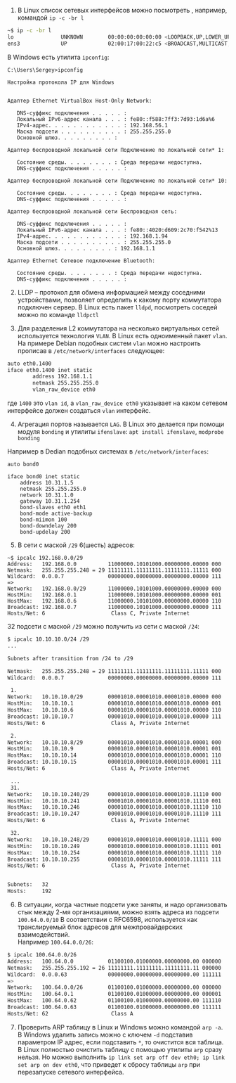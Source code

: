 1. В Linux список сетевых интерфейсов можно посмотреть , например, командой `ip -c -br l`  
```bash
~$ ip -c -br l
lo               UNKNOWN        00:00:00:00:00:00 <LOOPBACK,UP,LOWER_UP>
ens3             UP             02:00:17:00:22:c5 <BROADCAST,MULTICAST,UP,LOWER_UP>

```
В Windows есть утилита `ipconfig`:  
```
C:\Users\Sergey>ipconfig

Настройка протокола IP для Windows


Адаптер Ethernet VirtualBox Host-Only Network:

   DNS-суффикс подключения . . . . . :
   Локальный IPv6-адрес канала . . . : fe80::f588:7ff3:7d93:1d6a%6
   IPv4-адрес. . . . . . . . . . . . : 192.168.56.1
   Маска подсети . . . . . . . . . . : 255.255.255.0
   Основной шлюз. . . . . . . . . :

Адаптер беспроводной локальной сети Подключение по локальной сети* 1:

   Состояние среды. . . . . . . . : Среда передачи недоступна.
   DNS-суффикс подключения . . . . . :

Адаптер беспроводной локальной сети Подключение по локальной сети* 10:

   Состояние среды. . . . . . . . : Среда передачи недоступна.
   DNS-суффикс подключения . . . . . :

Адаптер беспроводной локальной сети Беспроводная сеть:

   DNS-суффикс подключения . . . . . :
   Локальный IPv6-адрес канала . . . : fe80::4020:d609:2c70:f542%13
   IPv4-адрес. . . . . . . . . . . . : 192.168.1.94
   Маска подсети . . . . . . . . . . : 255.255.255.0
   Основной шлюз. . . . . . . . . : 192.168.1.1

Адаптер Ethernet Сетевое подключение Bluetooth:

   Состояние среды. . . . . . . . : Среда передачи недоступна.
   DNS-суффикс подключения . . . . . :
```  

2. LLDP – протокол для обмена информацией между соседними устройствами, позволяет определить к какому порту коммутатора подключен сервер. В Linux есть пакет `lldpd`, посмотреть соседей можно по команде `lldpctl`  
   
3. Для разделения L2 коммутатора на несколько виртуальных сетей используется технология `VLAN`. В Linux есть одноименный пакет `vlan`. На примере Debian подобных систем `vlan` можно настроить прописав в `/etc/network/interfaces` следующее:

```bash
auto eth0.1400
iface eth0.1400 inet static
        address 192.168.1.1
        netmask 255.255.255.0
        vlan_raw_device eth0
```
где `1400` это `vlan id`, а `vlan_raw_device eth0` указывает на каком сетевом интерфейсе должен создаться `vlan` интерфейс.  

4. Агрегация портов называется `LAG`. В Linux это делается при помощи модуля `bonding` и утилиты `ifenslave`: `apt install ifenslave`, `modprobe bonding`

Например в Dedian подобных системах в `/etc/network/interfaces`:
```
auto bond0

iface bond0 inet static
    address 10.31.1.5
    netmask 255.255.255.0
    network 10.31.1.0
    gateway 10.31.1.254
    bond-slaves eth0 eth1
    bond-mode active-backup
    bond-miimon 100
    bond-downdelay 200
    bond-updelay 200
```
  
5. В сети с маской `/29` 6(шесть) адресов:
```
~$ ipcalc 192.168.0.0/29
Address:   192.168.0.0          11000000.10101000.00000000.00000 000
Netmask:   255.255.255.248 = 29 11111111.11111111.11111111.11111 000
Wildcard:  0.0.0.7              00000000.00000000.00000000.00000 111
=>
Network:   192.168.0.0/29       11000000.10101000.00000000.00000 000
HostMin:   192.168.0.1          11000000.10101000.00000000.00000 001
HostMax:   192.168.0.6          11000000.10101000.00000000.00000 110
Broadcast: 192.168.0.7          11000000.10101000.00000000.00000 111
Hosts/Net: 6                     Class C, Private Internet
```  
32 подсети с маской `/29` можно получить из сети с маской `/24`:  
```bash
$ ipcalc 10.10.10.0/24 /29
...

Subnets after transition from /24 to /29

Netmask:   255.255.255.248 = 29 11111111.11111111.11111111.11111 000
Wildcard:  0.0.0.7              00000000.00000000.00000000.00000 111

 1.
Network:   10.10.10.0/29        00001010.00001010.00001010.00000 000
HostMin:   10.10.10.1           00001010.00001010.00001010.00000 001
HostMax:   10.10.10.6           00001010.00001010.00001010.00000 110
Broadcast: 10.10.10.7           00001010.00001010.00001010.00000 111
Hosts/Net: 6                     Class A, Private Internet

 2.
Network:   10.10.10.8/29        00001010.00001010.00001010.00001 000
HostMin:   10.10.10.9           00001010.00001010.00001010.00001 001
HostMax:   10.10.10.14          00001010.00001010.00001010.00001 110
Broadcast: 10.10.10.15          00001010.00001010.00001010.00001 111
Hosts/Net: 6                     Class A, Private Internet

 ...
 31.
Network:   10.10.10.240/29      00001010.00001010.00001010.11110 000
HostMin:   10.10.10.241         00001010.00001010.00001010.11110 001
HostMax:   10.10.10.246         00001010.00001010.00001010.11110 110
Broadcast: 10.10.10.247         00001010.00001010.00001010.11110 111
Hosts/Net: 6                     Class A, Private Internet

 32.
Network:   10.10.10.248/29      00001010.00001010.00001010.11111 000
HostMin:   10.10.10.249         00001010.00001010.00001010.11111 001
HostMax:   10.10.10.254         00001010.00001010.00001010.11111 110
Broadcast: 10.10.10.255         00001010.00001010.00001010.11111 111
Hosts/Net: 6                     Class A, Private Internet


Subnets:   32
Hosts:     192

```

6. В ситуации, когда частные подсети уже заняты, и надо организовать стык между 2-мя организациями, можно взять адреса из подсети `100.64.0.0/10` В соответствии с RFC6598, используется как транслируемый блок адресов для межпровайдерских взаимодействий.  
Например `100.64.0.0/26`:
```bash
$ ipcalc 100.64.0.0/26
Address:   100.64.0.0           01100100.01000000.00000000.00 000000
Netmask:   255.255.255.192 = 26 11111111.11111111.11111111.11 000000
Wildcard:  0.0.0.63             00000000.00000000.00000000.00 111111
=>
Network:   100.64.0.0/26        01100100.01000000.00000000.00 000000
HostMin:   100.64.0.1           01100100.01000000.00000000.00 000001
HostMax:   100.64.0.62          01100100.01000000.00000000.00 111110
Broadcast: 100.64.0.63          01100100.01000000.00000000.00 111111
Hosts/Net: 62                    Class A

```  

7. Проверить ARP таблицу в Linux и Windows можно командой `arp -a`.  
В Windows удалить запись можно с ключем `-d` подставив параметром IP адрес, если подставить `*`, то очистится вся таблица.  
В Linux полностью очистить таблицу с помощью утилиты `arp` сразу нельзя. Но можно выполнить `ip link set arp off dev eth0; ip link set arp on dev eth0`, что приведет к сбросу таблицы `arp` при перезапуске сетевого интерфейса.